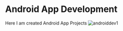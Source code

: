 # Android App Development
Here I am created Android App Projects
![androiddev1](https://github.com/Tambe-Jeevan/Android-App-Development/assets/154909356/20e5d7b9-0f4b-4c94-84f0-59192c5895a8)
